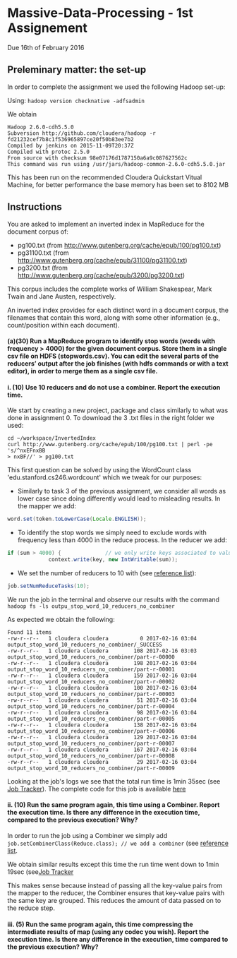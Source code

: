 # Massive-Data-Processing - 1st Assignement
Due 16th of February 2016

## Preleminary matter: the set-up
In order to complete the assignment we used the following Hadoop set-up:

Using:
`
hadoop version checknative -adfsadmin
`

We obtain
```
Hadoop 2.6.0-cdh5.5.0
Subversion http://github.com/cloudera/hadoop -r fd21232cef7b8c1f536965897ce20f50b83ee7b2
Compiled by jenkins on 2015-11-09T20:37Z
Compiled with protoc 2.5.0
From source with checksum 98e07176d1787150a6a9c087627562c
This command was run using /usr/jars/hadoop-common-2.6.0-cdh5.5.0.jar
```
This has been run on the recommended Cloudera Quickstart Vitual Machine, for better performance the base memory has been set to 8102 MB

## Instructions
You are asked to implement an inverted index in MapReduce for the document corpus of: 
* pg100.txt (from http://www.gutenberg.org/cache/epub/100/pg100.txt)
* pg31100.txt (from http://www.gutenberg.org/cache/epub/31100/pg31100.txt)
* pg3200.txt (from http://www.gutenberg.org/cache/epub/3200/pg3200.txt) 

This corpus includes the complete works of William Shakespear, Mark Twain and Jane Austen, respectively.

An inverted index provides for each distinct word in a document corpus, the filenames that contain this word, along with some other information (e.g., count/position within each document).

#### (a)(30) Run a MapReduce program to identify stop words (words with frequency > 4000) for the given document corpus. Store them in a single csv file on HDFS (stopwords.csv). You can edit the several parts of the reducers’ output after the job finishes (with hdfs commands or with a text editor), in order to merge them as a single csv file.
#### i. (10) Use 10 reducers and do not use a combiner. Report the execution time.

We start by creating a new project, package and class similarly to what was done in assignment 0. 
To download the 3 .txt files in the right folder we used:
```
cd ~/workspace/InvertedIndex
curl http://www.gutenberg.org/cache/epub/100/pg100.txt | perl -pe 's/^nxEFnxBB
> nxBF//' > pg100.txt
```

This first question can be solved by using the WordCount class 'edu.stanford.cs246.wordcount' which we tweak for our purposes:
* Similarly to task 3 of the previous assignment, we consider all words as lower case since doing differently would lead to misleading results. In the mapper we add:
```java
word.set(token.toLowerCase(Locale.ENGLISH));
```
* To identify the stop words we simply need to exclude words with frequency less than 4000 in the reduce process. In the reducer we add:
```java
if (sum > 4000) {              // we only write keys associated to values > 4000 on the output file
        	 context.write(key, new IntWritable(sum));
```
* We set the number of reducers to 10 with (see [reference list](References.md)):
```java
job.setNumReduceTasks(10);
```
We run the job in the terminal and observe our results with the command `hadoop fs -ls outpu_stop_word_10_reducers_no_combiner`

As expected we obtain the following:
```
Found 11 items
-rw-r--r--   1 cloudera cloudera          0 2017-02-16 03:04 output_stop_word_10_reducers_no_combiner/_SUCCESS
-rw-r--r--   1 cloudera cloudera        108 2017-02-16 03:03 output_stop_word_10_reducers_no_combiner/part-r-00000
-rw-r--r--   1 cloudera cloudera        198 2017-02-16 03:04 output_stop_word_10_reducers_no_combiner/part-r-00001
-rw-r--r--   1 cloudera cloudera        159 2017-02-16 03:04 output_stop_word_10_reducers_no_combiner/part-r-00002
-rw-r--r--   1 cloudera cloudera        100 2017-02-16 03:04 output_stop_word_10_reducers_no_combiner/part-r-00003
-rw-r--r--   1 cloudera cloudera         51 2017-02-16 03:04 output_stop_word_10_reducers_no_combiner/part-r-00004
-rw-r--r--   1 cloudera cloudera         98 2017-02-16 03:04 output_stop_word_10_reducers_no_combiner/part-r-00005
-rw-r--r--   1 cloudera cloudera        138 2017-02-16 03:04 output_stop_word_10_reducers_no_combiner/part-r-00006
-rw-r--r--   1 cloudera cloudera        129 2017-02-16 03:04 output_stop_word_10_reducers_no_combiner/part-r-00007
-rw-r--r--   1 cloudera cloudera        167 2017-02-16 03:04 output_stop_word_10_reducers_no_combiner/part-r-00008
-rw-r--r--   1 cloudera cloudera         29 2017-02-16 03:04 output_stop_word_10_reducers_no_combiner/part-r-00009
```

Looking at the job's logs we see that the total run time is 1min 35sec (see [Job Tracker](image/Screen_Shot_Stop_Words_10_reducers_no_combiner.jpg)). The complete code for this job is available [here](code/InvertedIndex_10_Reducers_no_Combiner.java)

#### ii. (10) Run the same program again, this time using a Combiner. Report the execution time. Is there any difference in the execution time, compared to the previous execution? Why?

In order to run the job using a Combiner we simply add `job.setCombinerClass(Reduce.class); // we add a combiner` (see [reference list](References.md). 

We obtain similar results except this time the run time went down to 1min 19sec (see[Job Tracker](image/Screen_Shot_Stop_Words_10_reducers.jpg)

This makes sense because instead of passing all the key-value pairs from the mapper to the reducer, the Combiner ensures that key-value pairs with the same key are grouped. This reduces the amount of data passed on to the reduce step.

#### iii. (5) Run the same program again, this time compressing the intermediate results of map (using any codec you wish). Report the execution time. Is there any difference in the execution, time compared to the previous execution? Why?

